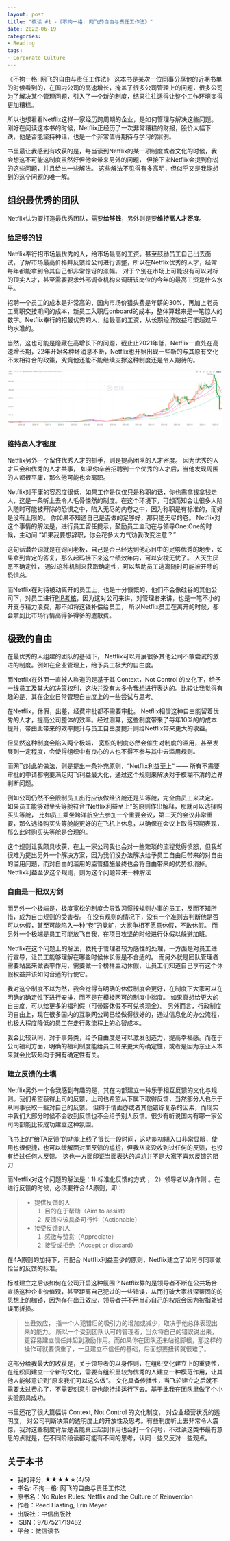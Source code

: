 ```yaml
---
layout: post
title: "夜读 #1 -《不拘一格: 网飞的自由与责任工作法》"
date: 2022-06-19
categories:
- Reading
tags:
- Corporate Culture
---
```


《不拘一格: 网飞的自由与责任工作法》 这本书是某次一位同事分享他的近期书单的时候看到的，在国内公司的高速增长，掩盖了很多公司管理上的问题，很多公司为了解决某个管理问题，引入了一个新的制度，结果往往适得让整个工作环境变得更加糟糕。 

所以也想看看Netflix这样一家经历跨周期的企业，是如何管理与解决这些问题。刚好在阅读这本书的时候，Netflix正经历了一次非常糟糕的财报，股价大幅下跌，他是否能坚持神话，也是一个非常值得期待与学习的案例。

书里最让我感到有收获的是，每当读到Netflix的某一项制度或者文化的时候，我会想这不可能这制度虽然好但他会带来另外的问题， 但接下来Netflix会提到你说的这些问题，并且给出一些解法。 这些解法不见得有多高明，但似乎又是我能想到的这个问题的唯一解。

## 组织最优秀的团队

Netflix认为要打造最优秀团队，需要**给够钱**，另外则是要**维持高人才密度**。

### 给足够的钱

Netflix奉行招市场最优秀的人，给市场最高的工资。甚至鼓励员工自己出去面试，了解市场最高价格并反馈给公司进行调整，所以在Netflix优秀的人才，经常每年都能拿到令其自己都非常惊讶的涨幅。 对于个别在市场上可能没有可以对标的顶尖人才，甚至需要要求外部调查机构来调研该岗位的今年的最高工资是什么水平。

招聘一个员工的成本是非常高的，国内市场价猎头费是年薪的30%，再加上老员工离职交接期间的成本，新员工入职后onboard的成本，整体算起来是一笔惊人的数字。Netflix奉行的招最优秀的人，给最高的工资，从长期经济效益可能超过平均水准的。

当然，这也可能是隐藏在高增长下的问题，截止止2021年低，Netflix一直处在高速增长期，22年开始各种坏消息不断，Netflix也开始出现一些新的与其原有文化不太相符合的政策，究竟他还能不能继续支撑这种制度还是令人期待的。

![Netflix股价趋势](/images/20220619-netflix-stock.webp)


### 维持高人才密度

Netflix另外一个留住优秀人才的抓手，则是提高团队的人才密度。 因为优秀的人才只会和优秀的人才共事， 如果你辛苦招聘到一个优秀的人才后，当他发现周围的人都很平庸，那么他可能也会离职。

Netflix对平庸的容忍度很低，如果工作是仅仅只是称职的话，你也需拿钱拿钱走人，这是一条听上去令人毛骨悚然的制度。在这个环境下，可想而知会让很多人陷入随时可能被开除的恐惧之中，陷入无尽的内卷之中，因为称职是有标准的，而好是没有上限的。 你如果不知道自己是否做的足够好，那只能无尽的卷。 Netflix对这个事情的解法是，进行员工留任提示，鼓励员工主动在与领导One:One的时候，主动问 “如果我要想辞职，你会花多大力气劝我改变注意？”

这句话潜台词就是在询问老板，自己是否已经达到他心目中的足够优秀的地步，如果拿到肯定的答复，那么起码接下来这个绩效年内，可以安枕无忧了。 人天生厌恶不确定性， 通过这种机制来获取确定性，可以帮助员工逃离随时可能被开除的恐惧总。 

而Netflix在对待被动离开的员工上，也是十分慷慨的，他们不会像硅谷的其他公司下，对员工进行[PIP考核](https://en.wikipedia.org/wiki/Performance_improvement)，因为这对公司来讲，对管理者来讲，也是一笔不小的开支与精力浪费，那不如将这钱补偿给员工， 所以Netflix员工在离开的时候，都会拿到比市场行情高得多得多的遣散费。

## 极致的自由

在最优秀的人组建的团队的基础下， Netflix可以开展很多其他公司不敢尝试的激进的制度。例如在企业管理上，给予员工极大的自由度。 

而Netflix在外面一直被人称道的是基于其 Context，Not Control 的文化下，给予一线员工及其大的决策权利，这块并没有太多令我想进行表达的。比较让我觉得有趣的是，其在企业日常管理自由度上的一些尝试与思考。

在Netflix，休假，出差，经费审批都不需要审批。 Netflix相信这种自由能留着优秀的人才，提高公司整体的效率。经过测算，这些制度带来了每年10%的的成本提升，带由此带来的效率提升与员工自由度提升则给Netflix带来更大的收益。

但显然这种制度会陷入两个极端， 宽松的制度必然会催生对制度的滥用，甚至发展到一定程度，会使得组织中有良心的人也不得不参与其中去滥用规则。

而网飞对此的做法，则是提出一条补充原则，“Netflix利益至上“ —— 所有不需要审批的申请都需要满足网飞利益最大化，通过这个规则来解决对于模糊不清的边界判断问题。

例如公司仍然不会限制员工出行应该做经济舱还是头等舱，完全由员工来决定。 如果员工能够对坐头等舱符合“Netflix利益至上”的原则作出解释，那就可以选择购买头等舱， 比如员工乘坐跨洋航空去参加一个重要会议，第二天的会议非常重要，那么选择购买头等舱能更好的在飞机上休息，以确保在会议上取得预期表现，那么此时购买头等舱是合理的。

这个规则让我颇具收获，在上一家公司我也会对一些繁琐的流程觉得愤怒，但我却很难为提出另外一个解决方案，因为我们没办法解决给予员工自由后带来的对自由的滥用问题，而对自由的滥用的监管措施最终也会将自由带来的优势抵消掉。Netflix利益至少这个规则，则为这个问题带来一种解法

### 自由是一把双刃剑

而另外一个极端是，极度宽松的制度会导致习惯按规则办事的员工，反而不知所措，成为自由规则的受害者。 在没有规则的情况下，没有一个准则去判断他是否可以休假，甚至可能陷入一种“卷”的竞旷，大家争相不愿意休假，不敢休假。 而另外一个极端是员工可能放飞自我，在项目攻坚的时候进行休假以躲避加班。

Netflix在这个问题上的解法，依托于管理者较为感性的处理，一方面是对员工进行宣导，让员工能够理解在哪些时候休长假是不合适的。 而另外就是团队管理者需要站出来做表率作用，需要做一个榜样主动休假，让员工们知道自己享有这个休假权益并该如何合适的行使它。

我对这个制度不以为然，我会觉得有明确的休假制度会更好，在制度下大家可以在明确的确定性下进行安排，而不是在模棱两可的制度中揣度。 如果真想给更大的自由度，可以给更多的福利假（可带薪休假不可兑换现金）。 另外而言，行政制度的自由上，现在很多国内的互联网公司已经做得很好的，通过信息化的办公流程，也极大程度降低的员工在走行政流程上的心智成本。

我会比较认同，对于事务类，给予自由度是可以激发创造力，提高幸福感。而在于公司福利方面，明确的福利制度能给员工带来更大的确定性，或者是因为东亚人本来就会比较趋向于拥有确定性有关。

### 建立反馈的土壤

Netflix另外一个令我感到有趣的是，其在内部建立一种乐于相互反馈的文化与规则。我们希望获得上司的反馈，上司也希望从下属下取得反馈，当然部分人也乐于从同事获取一些对自己的反馈。 但碍于情面亦或者其他错综复杂的因素，而现实中我们大部分时候不会收到反馈也不会给予别人反馈。很少有听说国内有哪一家公司内部能比较成功建立这种氛围。 

飞书上的“给TA反馈”的功能上线了很长一段时间，这功能初期入口非常显眼，使用也很便捷，也可以缓解面对面反馈的尴尬，但我从来没收到过任何的反馈，也没有给过任何人反馈。 这也一方面印证当面表达的尴尬并不是大家不喜欢反馈的阻力

而Netflix对这个问题的解法是：1) 标准化反馈的方式 ， 2）领导者以身作则 。在进行反馈的时候，必须要符合4A原则，即：

>
> * 提供反馈的人
> 	1. 目的在于帮助（Aim to assist）
> 	2. 反馈应该具备可行性（Actionable）
> * 接受反馈的人
> 	1. 感激与赞赏（Appreciate）
> 	2. 接受或拒绝（Accept or discard）


在4A原则的加持下，再配合 Netflix利益至少的原则，Netflix建立了如何与同事做恰当的反馈的标准。

标准建立之后该如何在公司开启这种氛围？Netflix靠的是领导者不断在公共场合宣扬这种企业价值观，甚至距离自己犯过的一些错误，从而打破大家根深蒂固的的思想上的枷锁，因为存在出丑效应，领导者并不用当心自己的权威会因为被指处错误而折损。

> 出丑效应， 指一个人犯错后的吸引力的增加或减少，取决于他总体表现出来的能力。 所以一个受到团队认可的管理者，当众将自己的错误说出来，更容易建立信任并起到激励作用。而如果你在团队还未站稳脚根，那这样的操作可就要慎重了，一旦建立不信任的基础，后面想要扭转就很难了。


这部分给我最大的收获是，关于领导者的以身作则，在组织文化建立上的重要性，在组织间建立一个新的文化，需要有组织里较为优秀的人建立一种模范作用，让其他人能够意识到“原来我们可以这么做”。 文化具备传播性，当飞轮建立之后就不需要太过费心了，不需要刻意引导也能持续运行下去。基于此我在团队里做了个小实验颇具成功。

书里还花了很大篇幅讲 Context, Not Control 的文化制度， 对企业经营状况的透明度， 对公司判断决策的透明度上的开放性及思考。有些制度听上去非常令人震惊，我对这些制度背后是否能真正起到作用也会打一个问号，不过读这类书最有意思的点就是，在不同阶段读都可能有不同的思考，认同一些又反对一些观点。

## 关于本书

- 我的评分: ★★★★**☆**(4/5)
- 书名: 不拘一格: 网飞的自由与责任工作法
- 原书名：No Rules Rules: Netflix and the Culture of Reinvention
- 作者：Reed Hasting, Erin Meyer
- 出版社：中信出版社
- ISBN：9787521719482
- 平台：微信读书